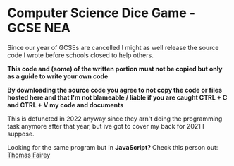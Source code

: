 # Computer Science Dice Game - GCSE NEA

Since our year of GCSEs are cancelled I might as well release the source code I wrote before schools closed to help others.

<b> This code and (some) of the written portion must not be copied but only as a guide to write your own code </b>

<b> By downloading the source code you agree to not copy the code or files hosted here and that I'm not blameable / liable if you are caught CTRL + C and CTRL + V  my code and documents </b>

This is defuncted in 2022 anyway since they arn't doing the programming task anymore after that year, but ive got to cover my back for 2021 I suppose.

Looking for the same program but in <b> JavaScript? </b> Check this person out: [Thomas Fairey](https://github.com/tomfairey/DiceRoller)
